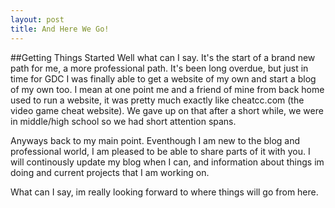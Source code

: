 ```yaml
---
layout: post
title: And Here We Go!
---
```


##Getting Things Started
Well what can I say. It's the start of a brand new path for me, a more professional path. It's been long overdue,
but just in time for GDC I was finally able to get a website of my own and start a blog of my own too. I mean at one 
point me and a friend of mine from back home used to run a website, it was pretty much exactly like cheatcc.com (the
video game cheat website). We gave up on that after a short while, we were in middle/high school so we had short 
attention spans.

Anyways back to my main point. Eventhough I am new to the blog and professional world, I am pleased to be able to share
parts of it with you. I will continously update my blog when I can, and information about things im doing and current
projects that I am working on.

What can I say, im really looking forward to where things will go from here.
